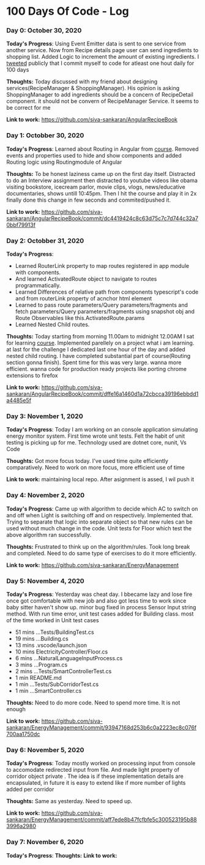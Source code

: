# 100 Days Of Code - Log

### Day 0: October 30, 2020

**Today's Progress**: Using Event Emitter data is sent to one service from another service. Now from Recipe details page user can send ingredients to shopping list. Added Logic to increment the amount of existing ingredients. I [tweeted](https://twitter.com/_siva_sankar/status/1321876840374431745?s=20) publicly that I commit myself to code for atleast one hout daily for 100 days

**Thoughts:**  Today discussed with my friend about designing services(RecipeManager & ShoppingManager). His opinion is asking ShoppingManager to add ingredients should be a concern of RecipeDetail component. it should not be convern of RecipeManager Service. It seems to be correct for me

**Link to work:**  https://github.com/siva-sankaran/AngularRecipeBook

### Day 1: Octobber 30, 2020

**Today's Progress**: Learned about Routing in Angular from [course](https://www.udemy.com/course/the-complete-guide-to-angular-2/). Removed events and properties used to hide and show components and added Routing logic using Routingmodule of Angular

**Thoughts:** To be honest laziness came up on the first day itself. Distracted to do an Interview assignment then distracted to youtube videos like obama visiting bookstore, icecream parlor, movie clips, vlogs, news/educative documentaries, shows untill 10:45pm. Then I hit the course and play it in 2x finally done this change in few seconds and commited/pushed it.

**Link to work:** https://github.com/siva-sankaran/AngularRecipeBook/commit/dc4419424c8c63d75c7c7d744c32a70bbf79913f

### Day 2: Octobber 31, 2020

**Today's Progress**: 
* Learned RouterLink property to map routes registered in app module with components. 
* And learned ActivatedRoute object to navigate to routes programmatically. 
* Learned Differences of relative path from components typescript's code and from routerLink property of acnchor html element <a>
* Learned to pass route parameters/Query parameters/fragments and fetch parameters/Query parameters/fragments using snapshot obj and Route Observables like this.ActivatedRoute.params
* Learned Nested Child routes.
  
**Thoughts:** Today starting from morning 11.00am to midnight 12.00AM I sat for learning [course](https://www.udemy.com/course/the-complete-guide-to-angular-2/). Implemented parellely on a project what i am learning. at last for the challenge I dedicated last one hour of the day and added nested child routing. I have completed substantial part of course(Routing section gonna finish). Spent time for this was very large. wanna more efficient. wanna code for production ready projects like porting chrome extensions to firefox

**Link to work:** https://github.com/siva-sankaran/AngularRecipeBook/commit/dffe16a1460d1a72cbcca39196ebbdd1a4485e5f

### Day 3: November 1, 2020

**Today's Progress**: Today I am working on an console application simulating energy monitor system. First time wrote unit tests. Felt the habit of unit testing is picking up for me. Technology used are dotnet core, nunit, Vs Code

**Thoughts:**  Got more focus today. I've used time quite efficiently comparatively. Need to work on more focus, more efficient use of time

**Link to work:** maintaining local repo. After asignment is assed, I wil push it

### Day 4: November 2, 2020

**Today's Progress**: Came up with algorithm to decide which AC to switch on and off when Light is switching off and on respectively. Implemented that. Trying to separate that logic into separate object so that new rules can be used without much change in the code. Unit tests for Floor which test the above algorithm ran successfully.

**Thoughts:** Frustrated to think up on the algorithm/rules. Took long break and completed. Need to do same type of exercises to do it more efficiently. 

**Link to work:** https://github.com/siva-sankaran/EnergyManagement


### Day 5: November 4, 2020

**Today's Progress**:  Yesterday was cheat day. I bbecame lazy and lose fire once got comfortable with new job and also got less time to work since baby sitter haven't show up.    minor bug fixed in process Sensor Input string method. With run time error, unit test cases added for Building class. most of the time worked in Unit test cases
* 51 mins 	...Tests/BuildingTest.cs
* 19 mins 	...Building.cs
* 13 mins 	.vscode/launch.json
* 10 mins 	ElectricityController/Floor.cs
* 6 mins 	...NaturalLanguageInputProcess.cs
* 3 mins 	...Program.cs
* 2 mins 	...Tests/SmartControllerTest.cs
* 1 min 	README.md
* 1 min 	...Tests/SubCorridorTest.cs
* 1 min 	...SmartController.cs

**Thoughts:** Need to do more code. Need to spend more time. It is not enough

**Link to work:** https://github.com/siva-sankaran/EnergyManagement/commit/93947168d253b6c0a2223ec8c076f700aa1750dc


### Day 6: November 5, 2020

**Today's Progress**: Today mostly worked on processing input from console to accomodate redirected input from file. And made light property of corridor object private . The idea is if these implementation details are encapsulated, in future it is easy to extend like if more number of lights added per corridor

**Thoughts:** Same as yesterday. Need to speed up. 

**Link to work:** https://github.com/siva-sankaran/EnergyManagement/commit/aff7ede8b47fcfbfe5c300523195b883996a2980

### Day 7: November 6, 2020

**Today's Progress**:
**Thoughts:**
**Link to work:**
